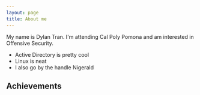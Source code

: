 ```yaml
---
layout: page
title: About me
---
```

<head>
<style> /*center text, make 3 columns of equal width, remove the white border this theme has by default*/
th {text-align: center; border-bottom: 0px;}
td {text-align: center; border-bottom: 0px;}
</style>
<script>
function show() {
  var x = document.getElementById("achievements");
  if (x.style.display === "none") {
    x.style.display = "block";
  } else {
    x.style.display = "none";
  }
}
</script>
</head>

My name is Dylan Tran. I'm attending Cal Poly Pomona and am interested in Offensive Security.

- Active Directory is pretty cool
- Linux is neat
- I also go by the handle Nigerald

<div onClick="show()" id="hovere"><h2>Achievements</h2></div>

<div id="achievements" style="display:none">
  <div id="sideGrouper">
    <div id="indexFloat">
      <img src="https://github.com/susMdT/Nigerald/blob/master/assets/images/CPTC_Logo.png?raw=true" width="100%" height="100%" unselectable="on" />
    </div>
    <div id="indexFloat">
      <table>
        <tr>
          <th colspan="3"><h1 style="font-size:20px; text-align:center">Collegiate Penetration Testing Competition</h1></th>    
        </tr>
        <tr>
          <td style="width: 40%; text-align:center">Western Regionals</td>
          <td style="width: 33%; text-align:center">1st Place</td>
          <td style="width: 33%; text-align:center">2021</td>
        </tr>
      </table>
    </div>
  </div>
  <div id="sideGrouper">
    <div id="indexFloat">
      <img src="https://github.com/susMdT/Nigerald/blob/master/assets/images/Hivestorm_Logo.png?raw=true" width="100%" height="100%" unselectable="on" />
    </div>
    <div id="indexFloat">
      <table>
        <tr>
          <th colspan="3"><h1 style="font-size:20px">Hivestorm</h1></th>    
        </tr>
        <tr>
          <td style="width: 50%">5th Place</td>
          <td style="width: 50%">2021</td>
        </tr>
      </table>
    </div>
  </div>
  <div id="sideGrouper">
    <div id="indexFloat">
      <img src="https://github.com/susMdT/Nigerald/blob/master/assets/images/CCDC.jpg?raw=true" width="100%" height="100%" unselectable="on" />
    </div>
    <div id="indexFloat">
      <table>
        <tr>
          <th colspan="3"><h1 style="font-size:20px">Collegiate Cyber Defense Competition</h1></th>    
        </tr>
        <tr>
          <td style="width: 40%">Western Regional Invitationals</td>
          <td style="width: 33%">6th Place</td>
          <td style="width: 33%">2021</td>
        </tr>
      </table>
    </div>
  </div> 
</div>
